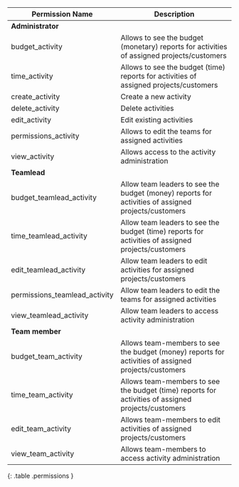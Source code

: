 
| Permission Name               | Description                                                                                         |
|-------------------------------|-----------------------------------------------------------------------------------------------------|
| **Administrator**             |                                                                                                     |
| budget_activity               | Allows to see the budget (monetary) reports for activities of assigned projects/customers           |
| time_activity                 | Allows to see the budget (time) reports for activities of assigned projects/customers               |
| create_activity               | Create a new activity                                                                               |
| delete_activity               | Delete activities                                                                                   |
| edit_activity                 | Edit existing activities                                                                            |
| permissions_activity          | Allows to edit the teams for assigned activities                                                    |
| view_activity                 | Allows access to the activity administration                                                        |
| **Teamlead**                  |                                                                                                     |
| budget_teamlead_activity      | Allow team leaders to see the budget (money) reports for activities of assigned projects/customers  |
| time_teamlead_activity        | Allow team leaders to see the budget (time) reports for activities of assigned projects/customers   |
| edit_teamlead_activity        | Allow team leaders to edit activities for assigned projects/customers                               |
| permissions_teamlead_activity | Allow team leaders to edit the teams for assigned activities                                        |
| view_teamlead_activity        | Allow team leaders to access activity administration                                                |
| **Team member**               |                                                                                                     |
| budget_team_activity          | Allows team-members to see the budget (money) reports for activities of assigned projects/customers |
| time_team_activity            | Allows team-members to see the budget (time) reports for activities of assigned projects/customers  |
| edit_team_activity            | Allows team-members to edit activities of assigned projects/customers                               |
| view_team_activity            | Allows team-members to access activity administration                                               |
{: .table .permissions }
